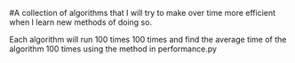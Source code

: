 #A collection of algorithms that I will try to make over time more
 efficient when I learn new methods of doing so.

 Each algorithm will run 100 times 100
 times and find the average time of the algorithm 100 times using the method in performance.py

